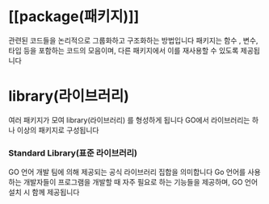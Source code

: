 
# [[package(패키지)]]

관련된 코드들을 논리적으로 그룹화하고 구조화하는 방법입니다 패키지는 함수 , 변수, 타입 등을 포함하는 코드의 모음이며, 다른 패키지에서 이를 재사용할 수 있도록 제공됩니다

# library(라이브러리)

여러 패키지가 모여 library(라이브러리) 를 형성하게 됩니다 GO에서 라이브러리는 하나 이상의 패키지로 구성됩니다

### Standard Library(표준 라이브러리)

GO 언어 개발 팀에 의해 제공되는 공식 라이브러리 집합을 의미합니다 Go 언어를 사용하는 개발자들이 프로그램을 개발할 때 자주 필요로 하는 기능들을 제공하며, GO 언어 설치 시 함께 제공됩니다
